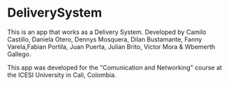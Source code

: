 # DeliverySystem

This is an app that works as a Delivery System.
Developed by Camilo Castillo, Daniela Otero, Dennys Mosquera, Dilan Bustamante, 
Fanny Varela,Fabian Portila, Juan Puerta, Julian Brito, Victor Mora & Wbemerth Gallego.

This app was developed for the "Comunication and Networking" course at the ICESI University in Cali, Colombia.
